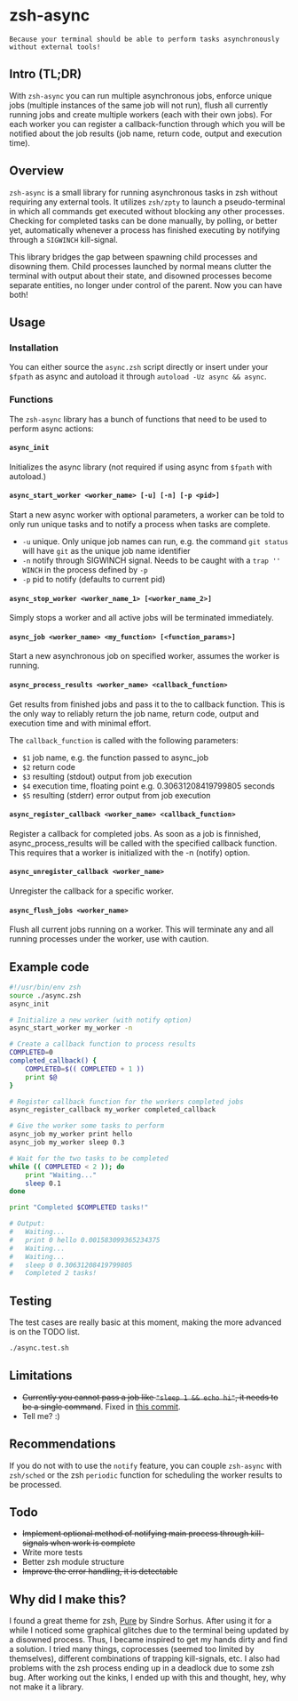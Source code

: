 # zsh-async

	Because your terminal should be able to perform tasks asynchronously
	without external tools!

## Intro (TL;DR)

With `zsh-async` you can run multiple asynchronous jobs, enforce unique jobs
(multiple instances of the same job will not run), flush all currently running
jobs and create multiple workers (each with their own jobs). For each worker
you can register a callback-function through which you will be notified about
the job results (job name, return code, output and execution time).

## Overview

`zsh-async` is a small library for running asynchronous tasks in zsh without
requiring any external tools. It utilizes `zsh/zpty` to launch a pseudo-terminal
in which all commands get executed without blocking any other processes.
Checking for completed tasks can be done manually, by polling, or better yet,
automatically whenever a process has finished executing by notifying through a
`SIGWINCH` kill-signal.

This library bridges the gap between spawning child processes and disowning
them. Child processes launched by normal means clutter the terminal with
output about their state, and disowned processes become separate entities, no
longer under control of the parent. Now you can have both!

## Usage

### Installation

You can either source the `async.zsh` script directly or insert under your
`$fpath` as async and autoload it through `autoload -Uz async && async`.

### Functions

The `zsh-async` library has a bunch of functions that need to be used to
perform async actions:

#### `async_init`

Initializes the async library (not required if using async from `$fpath` with
autoload.)

#### `async_start_worker <worker_name> [-u] [-n] [-p <pid>]`

Start a new async worker with optional parameters, a worker can be told to only
run unique tasks and to notify a process when tasks are complete.

* `-u` unique. Only unique job names can run, e.g. the command `git status`
will have `git` as the unique job name identifier
* `-n` notify through SIGWINCH signal. Needs to be caught with a
`trap '' WINCH` in the process defined by `-p`
* `-p` pid to notify (defaults to current pid)

#### `async_stop_worker <worker_name_1> [<worker_name_2>]`

Simply stops a worker and all active jobs will be terminated immediately.

#### `async_job <worker_name> <my_function> [<function_params>]`

Start a new asynchronous job on specified worker, assumes the worker is
running.

#### `async_process_results <worker_name> <callback_function>`

Get results from finished jobs and pass it to the to callback function. This
is the only way to reliably return the job name, return code, output and
execution time and with minimal effort.

The `callback_function` is called with the following parameters:

* `$1` job name, e.g. the function passed to async_job
* `$2` return code
* `$3` resulting (stdout) output from job execution
* `$4` execution time, floating point e.g. 0.30631208419799805 seconds
* `$5` resulting (stderr) error output from job execution

#### `async_register_callback <worker_name> <callback_function>`

Register a callback for completed jobs. As soon as a job is finnished, async_process_results will be called with the
specified callback function. This requires that a worker is initialized with the -n (notify) option.

#### `async_unregister_callback <worker_name>`

Unregister the callback for a specific worker.

#### `async_flush_jobs <worker_name>`

Flush all current jobs running on a worker. This will terminate any and
all running processes under the worker, use with caution.

## Example code

```zsh
#!/usr/bin/env zsh
source ./async.zsh
async_init

# Initialize a new worker (with notify option)
async_start_worker my_worker -n

# Create a callback function to process results
COMPLETED=0
completed_callback() {
	COMPLETED=$(( COMPLETED + 1 ))
	print $@
}

# Register callback function for the workers completed jobs
async_register_callback my_worker completed_callback

# Give the worker some tasks to perform
async_job my_worker print hello
async_job my_worker sleep 0.3

# Wait for the two tasks to be completed
while (( COMPLETED < 2 )); do
	print "Waiting..."
	sleep 0.1
done

print "Completed $COMPLETED tasks!"

# Output:
#	Waiting...
#	print 0 hello 0.001583099365234375
#	Waiting...
#	Waiting...
#	sleep 0 0.30631208419799805
#	Completed 2 tasks!
```

## Testing

The test cases are really basic at this moment, making the more advanced is on
the TODO list.

```zsh
./async.test.sh
```

## Limitations

* ~~Currently you cannot pass a job like `"sleep 1 && echo hi"`, it needs to be a
single command~~. Fixed in [this commit](https://github.com/mafredri/zsh-async/commit/e6d70e0eea0a80b1624f407f60795cfb1a4524e1).
* Tell me? :)

## Recommendations

If you do not with to use the `notify` feature, you can couple `zsh-async` with
`zsh/sched` or the zsh `periodic` function for scheduling the worker results to
be processed.

## Todo

* ~~Implement optional method of notifying main process through kill-signals
when work is complete~~
* Write more tests
* Better zsh module structure
* ~~Improve the error handling, it is detectable~~

## Why did I make this?

I found a great theme for zsh, [Pure](https://github.com/sindresorhus/pure) by
Sindre Sorhus. After using it for a while I noticed some graphical glitches
due to the terminal being updated by a disowned process. Thus, I became inspired
to get my hands dirty and find a solution. I tried many things, coprocesses
(seemed too limited by themselves), different combinations of trapping
kill-signals, etc. I also had problems with the zsh process ending up in a
deadlock due to some zsh bug. After working out the kinks, I ended up with this
and thought, hey, why not make it a library.
